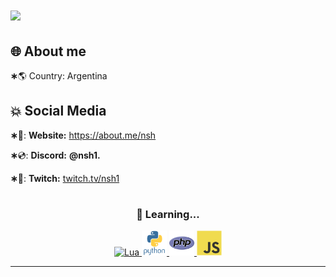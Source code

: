  <h1>

 <img src="https://readme-typing-svg.herokuapp.com/?lines=Hello,+There!+👋;This+is+nsh....;&center=true&size=30">
  </a>
</h1>

## 🌐 About me
  
 **∗**🌎 Country: Argentina
 
 ## 💥 Social Media
**∗**🔮: **Website:** https://about.me/nsh

**∗**💿: **Discord:** **@nsh1.**

**∗**🎥: **Twitch:** [twitch.tv/nsh1](https://twitch.tv/nsh1)

# <h3 align="center">🧰 Learning...</h3>
<p align="center">
  <a href="https://www.lua.org" target="_blank">
    <img src="https://www.svgrepo.com/show/354020/lua.svg" alt="Lua" width="40" height="40"/>
  </a>
  <a href="https://www.python.org" target="_blank">
    <img src="https://raw.githubusercontent.com/devicons/devicon/master/icons/python/python-original-wordmark.svg" alt="Python" width="40" height="40"/>
  </a>
   <a href="https://developer.mozilla.org/en-US/docs/Web/Java" target="_blank">
    <img src="https://raw.githubusercontent.com/devicons/devicon/master/icons/php/php-original.svg" alt="Java" width="40" height="40"/>
  </a>
  <a href="https://developer.mozilla.org/en-US/docs/Web/JavaScript" target="_blank">
    <img src="https://raw.githubusercontent.com/devicons/devicon/master/icons/javascript/javascript-original.svg" alt="JavaScript" width="40" height="40"/>
  </a>
</p>

--------------------------------------------------------------------


